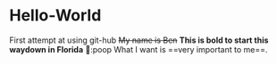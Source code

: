 # Hello-World
First attempt at using git-hub
~~My name is Ben~~
**This is bold to start this waydown in Florida** 
💩:poop 
What I want is ==very important to me==. 
